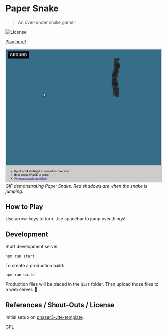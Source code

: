 # Paper Snake

> An over-under snake game!

![License](https://img.shields.io/badge/license-GPL-blue)

[Play here!](https://awwaiid.github.io/paper-snakes/)

![Paper Snake demo](paper-snake-v1.gif) _GIF demonstrating Paper Snake. Red shadows are when the snake is jumping._

## How to Play

Use arrow-keys to turn. Use spacebar to jump over things!

## Development


Start development server:

```
npm run start
```

To create a production build:

```
npm run build
```

Production files will be placed in the `dist` folder. Then upload those files to a web server. 🎉

## References / Shout-Outs / License

Initial setup on [phaser3-vite-template](https://github.com/ourcade/phaser3-vite-template).

[GPL](/LICENSE)
